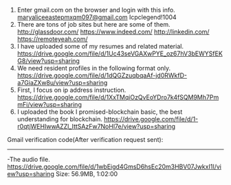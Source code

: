 1. Enter gmail.com on the browser and login with this info.
  maryaliceeastepmxqm097@gmail.com
  Icpclegend!1004
2. There are tons of job sites but here are some of them.
  http://glassdoor.com/
  https://www.indeed.com/
  http://linkedin.com/
  https://remoteyeah.com/
3. I have uploaded some of my resumes and related material.
  https://drive.google.com/file/d/1Uc43seVGAXwPYE_oz67hV3bEWYSfEKG8/view?usp=sharing
4. We need resident profiles in the following format only.
  https://drive.google.com/file/d/1dQGZzuqbqaAf-jd0RWkfD-a7GiaZXw8u/view?usp=sharing
5. First, I focus on ip address instruction.
  https://drive.google.com/file/d/1XxTMqiOzQvEoYDro7k4fSQM9Mh7PmmFi/view?usp=sharing
6. I uploaded the book I promised-blockchain basic, the best understanding for blockchain.
  https://drive.google.com/file/d/1-r0qtjWEHIwwAZZl_IttSAzFw7NoHl7e/view?usp=sharing

Gmail verification code(After verification request sent): 

---------------------------------------------------------------------------------------------
-The audio file.
https://drive.google.com/file/d/1wbEigd4GmsD6hsEc20m3HBV07JwkxI1I/view?usp=sharing
Size: 56.9MB, 1:02:00

